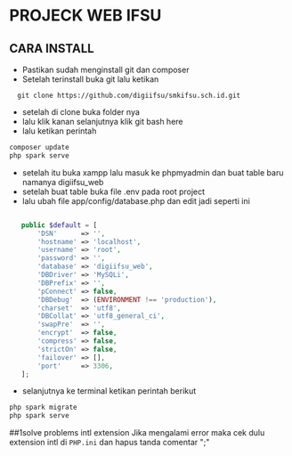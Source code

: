 # PROJECK WEB IFSU

## CARA INSTALL

- Pastikan sudah menginstall git dan composer
- Setelah terinstall buka git lalu ketikan 
```git
  git clone https://github.com/digiifsu/smkifsu.sch.id.git
```
- setelah di clone buka folder nya
- lalu klik kanan selanjutnya klik git bash here
- lalu ketikan perintah
```sh
composer update
php spark serve
```
- setelah itu buka xampp lalu masuk ke phpmyadmin dan buat table baru namanya digiifsu_web
- setelah buat table buka file .env pada root project
- lalu ubah file app/config/database.php dan edit jadi seperti ini
 ```php
 
    public $default = [
        'DSN'      => '',
        'hostname' => 'localhost',
        'username' => 'root',
        'password' => '',
        'database' => 'digiifsu_web',
        'DBDriver' => 'MySQLi',
        'DBPrefix' => '',
        'pConnect' => false,
        'DBDebug'  => (ENVIRONMENT !== 'production'),
        'charset'  => 'utf8',
        'DBCollat' => 'utf8_general_ci',
        'swapPre'  => '',
        'encrypt'  => false,
        'compress' => false,
        'strictOn' => false,
        'failover' => [],
        'port'     => 3306,
    ];
 ```
 - selanjutnya ke terminal ketikan perintah berikut
 ```sh
php spark migrate
php spark serve
```


##1solve problems intl extension
Jika mengalami error maka cek dulu extension intl di ```PHP.ini``` dan hapus tanda comentar ";"
